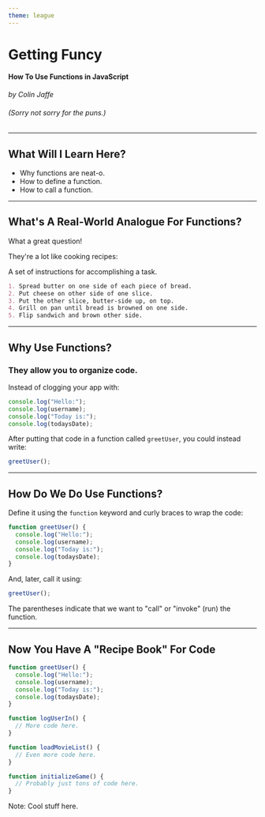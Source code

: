 ```yaml
---
theme: league
---
```


# Getting Funcy

#### How To Use Functions in JavaScript

_by Colin Jaffe_

###### (Sorry not sorry for the puns.)

---

## What Will I Learn Here?

- Why functions are neat-o.<!-- .element: class="fragment" -->
- How to define a function.<!-- .element: class="fragment" -->
- How to call a function.<!-- .element: class="fragment" -->

---

## What's A Real-World Analogue For Functions?

What a great question!

They're a lot like cooking recipes:

A set of instructions for accomplishing a task.

```markdown
1. Spread butter on one side of each piece of bread.
2. Put cheese on other side of one slice.
3. Put the other slice, butter-side up, on top.
4. Grill on pan until bread is browned on one side.
5. Flip sandwich and brown other side.
```

---

## Why Use Functions?

### They allow you to organize code.

<!-- .element: class="fragment" -->

Instead of clogging your app with:

<!-- .element: class="fragment" -->

```javascript
console.log("Hello:");
console.log(username);
console.log("Today is:");
console.log(todaysDate);
```

<!-- .element: class="fragment" -->

After putting that code in a function called `greetUser`, you could instead write:

<!-- .element: class="fragment" -->

```javascript
greetUser();
```

<!-- .element: class="fragment" -->

---

## How Do We Do Use Functions?

Define it using the `function` keyword and curly braces to wrap the code:

```javascript
function greetUser() {
  console.log("Hello:");
  console.log(username);
  console.log("Today is:");
  console.log(todaysDate);
}
```

And, later, call it using:

```javascript
greetUser();
```

The parentheses indicate that we want to "call" or "invoke" (run) the function.

---

## Now You Have A "Recipe Book" For Code

```javascript
function greetUser() {
  console.log("Hello:");
  console.log(username);
  console.log("Today is:");
  console.log(todaysDate);
}
```

```javascript
function logUserIn() {
  // More code here.
}
```

```javascript
function loadMovieList() {
  // Even more code here.
}
```

```javascript
function initializeGame() {
  // Probably just tons of code here.
}
```

Note: Cool stuff here.
